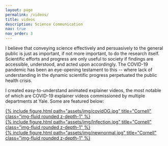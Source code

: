```yaml
---
layout: page
permalink: /videos/
title: videos
description: Science Communication
nav: true
nav_order: 3
---
```


I believe that conveying science effectively and persuasively to the general public is just as important, if not more important, to do the research itself. Scientific efforts and progress are only useful to society if findings are accessible, understood, and acted upon accordingly. The COVID-19 pandemic has been an eye-opening testament to this -- where lack of understanding in the dynamic scientific progress perpetuated the public health crisis.  

I created easy-to-understand animated explainer videos, the most notable of which are COVID-19 explainer videos commissioned by multiple departments at Yale. Some are featured below:


<div class="row">
      <div class="col-sm mt-3 mt-md-0">
      <a href="https://medicine.yale.edu/media-player/covid-19-an-illustrated-scientific-summary-1/">
            {% include figure.html path="assets/img/covidOG.jpg"  title="Cornell" class="img-fluid rounded z-depth-1" %}
          </a>
        </div>
<div class="col-sm mt-3 mt-md-0">
    <a href="https://medicine.yale.edu/media-player/infection-prevention-for-covid-19-an-illustrated-summary/">
        {% include figure.html path="assets/img/Infection.jpg" title="Cornell" class="img-fluid rounded z-depth-1" %}
      </a>
    </div>
<div class="col-sm mt-3 mt-md-0">
      <a href="https://medicine.yale.edu/news-article/whats-next-with-covid-19-new-normal-or-second-wave/">
      {% include figure.html path="assets/img/newnormal.jpg"  title="Cornell" class="img-fluid rounded z-depth-1" %}
      </a>
    </div>
</div>
<div class="caption">

